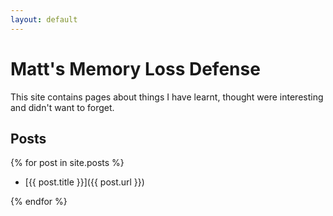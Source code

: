 ```yaml
---
layout: default
---
```

# Matt's Memory Loss Defense

This site contains pages about things I have learnt, thought were interesting and didn't want to forget.

## Posts

{% for post in site.posts %}

* [{{ post.title }}]({{ post.url }})

{% endfor %}

